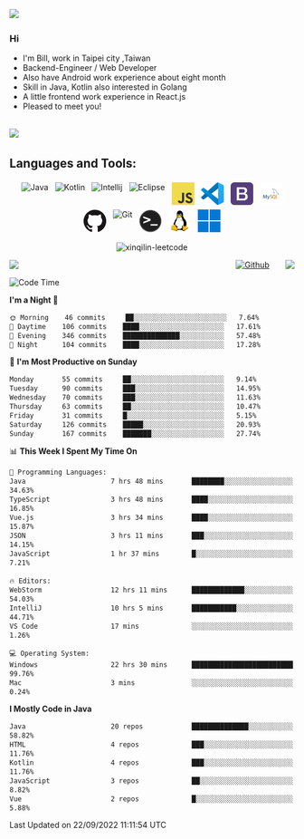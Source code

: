  
![](https://visitor-badge.laobi.icu/badge?page_id=xinqilin.xinqilin)

### Hi 

- I'm Bill, work in Taipei city ,Taiwan
- Backend-Engineer / Web Developer
- Also have Android work experience about eight month
- Skill in Java, Kotlin also interested in Golang
- A little frontend work experience in React.js 
- Pleased to meet you!


<br />
<img src="https://github-profile-trophy.vercel.app/?username=xinqilin&column=7&margin-w=15" />

## Languages and Tools:
<p align="center">
<img src="https://raw.githubusercontent.com/jmnote/z-icons/master/svg/java.svg" alt="Java" height="40" style="vertical-align:top; margin:4px">
<img src="https://img.icons8.com/color/48/000000/kotlin.png"/  alt="Kotlin" height="40" style="vertical-align:top; margin:4px">
<img src="https://img.icons8.com/color/48/000000/intellij-idea.png" alt="Intellij" height="40" style="vertical-align:top; margin:4px"/>
<img src="https://img.icons8.com/ios-filled/50/000000/java-eclipse.png" alt="Eclipse" height="40" style="vertical-align:top; margin:4px"/>

<img src="https://raw.githubusercontent.com/github/explore/80688e429a7d4ef2fca1e82350fe8e3517d3494d/topics/javascript/javascript.png" alt="Javascript" height="40" style="vertical-align:top; margin:4px">
<img src="https://raw.githubusercontent.com/github/explore/80688e429a7d4ef2fca1e82350fe8e3517d3494d/topics/visual-studio-code/visual-studio-code.png" alt="VS Code" height="40" style="vertical-align:top; margin:4px">
<img src="https://raw.githubusercontent.com/github/explore/80688e429a7d4ef2fca1e82350fe8e3517d3494d/topics/bootstrap/bootstrap.png" alt="Bootstrap" height="40" style="vertical-align:top; margin:4px">
<img src="https://raw.githubusercontent.com/github/explore/80688e429a7d4ef2fca1e82350fe8e3517d3494d/topics/mysql/mysql.png" alt="MySQL" height="40" style="vertical-align:top; margin:4px">
<img src="https://raw.githubusercontent.com/github/explore/78df643247d429f6cc873026c0622819ad797942/topics/github/github.png" alt="Github" height="40" style="vertical-align:top; margin:4px">

<img src="https://raw.githubusercontent.com/jmnote/z-icons/master/svg/git.svg" alt="Git" height="40" style="vertical-align:top; margin:4px">
<img src="https://raw.githubusercontent.com/github/explore/80688e429a7d4ef2fca1e82350fe8e3517d3494d/topics/terminal/terminal.png" alt="Terminal" height="40" style="vertical-align:top; margin:4px">
<img src="https://raw.githubusercontent.com/github/explore/80688e429a7d4ef2fca1e82350fe8e3517d3494d/topics/linux/linux.png" alt="Linux" height="40" style="vertical-align:top; margin:4px" alt="Windows" height="40" style="vertical-align:top; margin:4px">
<img src="https://raw.githubusercontent.com/github/explore/80688e429a7d4ef2fca1e82350fe8e3517d3494d/topics/windows/windows.png" alt="Windows" height="40" style="vertical-align:top; margin:4px">

</p>

<p align="center"><img  src="https://leetcode.card.workers.dev/?username=xinqilin&theme=auto" alt="xinqilin-leetcode" /></p>

<div width="100%">   
 <a href="https://readme-stats-cfgj2cxdy.vercel.app/api?username=xinqilin&count_private=true&show_icons=true&theme=algolia">
   <img  align="left" src="https://github-readme-stats.vercel.app/api?username=xinqilin&show_icons=true&theme=algolia&card_width=4" width="400"/>
 </a>
 <a href="https://readme-stats-cfgj2cxdy.vercel.app/api/top-langs/?username=xinqilin&hide=php,html,css&theme=algolia">
  <img  align="right" src="https://github-readme-stats.vercel.app/api/top-langs/?username=xinqilin&hide=html,css&theme=algolia&langs_count=10&layout=compact" />
 </a>
</div>

[![Github](https://img.shields.io/github/followers/xinqilin?label=Follow&style=social)](https://github.com/xinqilin)

 
<!--START_SECTION:waka-->
![Code Time](http://img.shields.io/badge/Code%20Time-770%20hrs%206%20mins-blue)

**I'm a Night 🦉** 

```text
🌞 Morning    46 commits     ██░░░░░░░░░░░░░░░░░░░░░░░   7.64% 
🌆 Daytime    106 commits    ████░░░░░░░░░░░░░░░░░░░░░   17.61% 
🌃 Evening    346 commits    ██████████████░░░░░░░░░░░   57.48% 
🌙 Night      104 commits    ████░░░░░░░░░░░░░░░░░░░░░   17.28%

```
📅 **I'm Most Productive on Sunday** 

```text
Monday       55 commits     ██░░░░░░░░░░░░░░░░░░░░░░░   9.14% 
Tuesday      90 commits     ███░░░░░░░░░░░░░░░░░░░░░░   14.95% 
Wednesday    70 commits     ███░░░░░░░░░░░░░░░░░░░░░░   11.63% 
Thursday     63 commits     ██░░░░░░░░░░░░░░░░░░░░░░░   10.47% 
Friday       31 commits     █░░░░░░░░░░░░░░░░░░░░░░░░   5.15% 
Saturday     126 commits    █████░░░░░░░░░░░░░░░░░░░░   20.93% 
Sunday       167 commits    ███████░░░░░░░░░░░░░░░░░░   27.74%

```


📊 **This Week I Spent My Time On** 

```text
💬 Programming Languages: 
Java                     7 hrs 48 mins       ████████░░░░░░░░░░░░░░░░░   34.63% 
TypeScript               3 hrs 48 mins       ████░░░░░░░░░░░░░░░░░░░░░   16.85% 
Vue.js                   3 hrs 34 mins       ████░░░░░░░░░░░░░░░░░░░░░   15.87% 
JSON                     3 hrs 11 mins       ███░░░░░░░░░░░░░░░░░░░░░░   14.15% 
JavaScript               1 hr 37 mins        █░░░░░░░░░░░░░░░░░░░░░░░░   7.21%

🔥 Editors: 
WebStorm                 12 hrs 11 mins      █████████████░░░░░░░░░░░░   54.03% 
IntelliJ                 10 hrs 5 mins       ███████████░░░░░░░░░░░░░░   44.71% 
VS Code                  17 mins             ░░░░░░░░░░░░░░░░░░░░░░░░░   1.26%

💻 Operating System: 
Windows                  22 hrs 30 mins      █████████████████████████   99.76% 
Mac                      3 mins              ░░░░░░░░░░░░░░░░░░░░░░░░░   0.24%

```

**I Mostly Code in Java** 

```text
Java                     20 repos            ██████████████░░░░░░░░░░░   58.82% 
HTML                     4 repos             ███░░░░░░░░░░░░░░░░░░░░░░   11.76% 
Kotlin                   4 repos             ███░░░░░░░░░░░░░░░░░░░░░░   11.76% 
JavaScript               3 repos             ██░░░░░░░░░░░░░░░░░░░░░░░   8.82% 
Vue                      2 repos             █░░░░░░░░░░░░░░░░░░░░░░░░   5.88%

```



 Last Updated on 22/09/2022 11:11:54 UTC
<!--END_SECTION:waka-->
 
 
<!-- <img src="https://wakatime.com/share/@abb22933-8532-4f24-8a13-e9e97bfee0f0/e937d23b-e152-4ff2-8509-e5b981912493.svg"  alt="Coding Chart" style="border-radius: 10px;border: solid 10px;" /> -->


